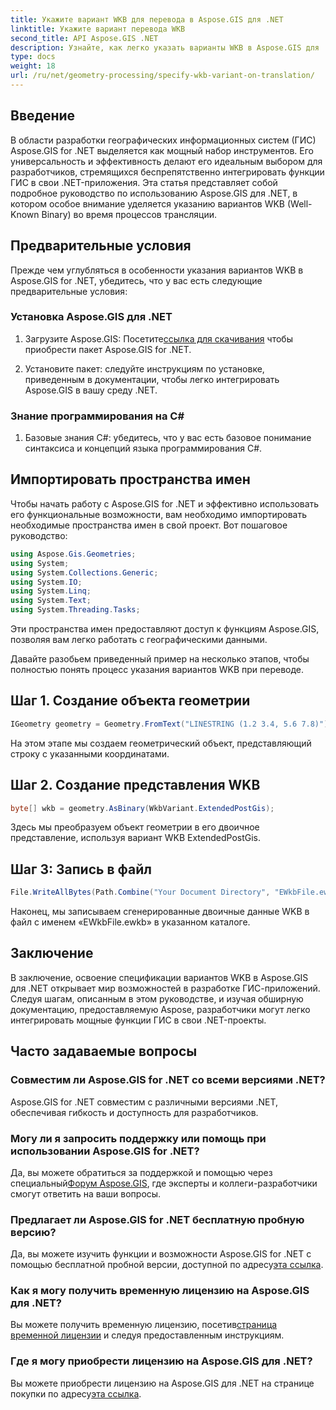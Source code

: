 ```yaml
---
title: Укажите вариант WKB для перевода в Aspose.GIS для .NET
linktitle: Укажите вариант перевода WKB
second_title: API Aspose.GIS .NET
description: Узнайте, как легко указать варианты WKB в Aspose.GIS для .NET, с помощью этого подробного руководства. Повысьте свои навыки разработки ГИС.
type: docs
weight: 18
url: /ru/net/geometry-processing/specify-wkb-variant-on-translation/
---
```

## Введение
В области разработки географических информационных систем (ГИС) Aspose.GIS for .NET выделяется как мощный набор инструментов. Его универсальность и эффективность делают его идеальным выбором для разработчиков, стремящихся беспрепятственно интегрировать функции ГИС в свои .NET-приложения. Эта статья представляет собой подробное руководство по использованию Aspose.GIS для .NET, в котором особое внимание уделяется указанию вариантов WKB (Well-Known Binary) во время процессов трансляции.
## Предварительные условия
Прежде чем углубляться в особенности указания вариантов WKB в Aspose.GIS for .NET, убедитесь, что у вас есть следующие предварительные условия:
### Установка Aspose.GIS для .NET
1. Загрузите Aspose.GIS: Посетите[ссылка для скачивания](https://releases.aspose.com/gis/net/) чтобы приобрести пакет Aspose.GIS for .NET.
   
2. Установите пакет: следуйте инструкциям по установке, приведенным в документации, чтобы легко интегрировать Aspose.GIS в вашу среду .NET.
### Знание программирования на C#
1. Базовые знания C#: убедитесь, что у вас есть базовое понимание синтаксиса и концепций языка программирования C#.

## Импортировать пространства имен
Чтобы начать работу с Aspose.GIS for .NET и эффективно использовать его функциональные возможности, вам необходимо импортировать необходимые пространства имен в свой проект. Вот пошаговое руководство:

```csharp
using Aspose.Gis.Geometries;
using System;
using System.Collections.Generic;
using System.IO;
using System.Linq;
using System.Text;
using System.Threading.Tasks;
```
Эти пространства имен предоставляют доступ к функциям Aspose.GIS, позволяя вам легко работать с географическими данными.

Давайте разобьем приведенный пример на несколько этапов, чтобы полностью понять процесс указания вариантов WKB при переводе.
## Шаг 1. Создание объекта геометрии
```csharp
IGeometry geometry = Geometry.FromText("LINESTRING (1.2 3.4, 5.6 7.8)");
```
На этом этапе мы создаем геометрический объект, представляющий строку с указанными координатами.
## Шаг 2. Создание представления WKB
```csharp
byte[] wkb = geometry.AsBinary(WkbVariant.ExtendedPostGis);
```
Здесь мы преобразуем объект геометрии в его двоичное представление, используя вариант WKB ExtendedPostGis.
## Шаг 3: Запись в файл
```csharp
File.WriteAllBytes(Path.Combine("Your Document Directory", "EWkbFile.ewkb"), wkb);
```
Наконец, мы записываем сгенерированные двоичные данные WKB в файл с именем «EWkbFile.ewkb» в указанном каталоге.

## Заключение
В заключение, освоение спецификации вариантов WKB в Aspose.GIS для .NET открывает мир возможностей в разработке ГИС-приложений. Следуя шагам, описанным в этом руководстве, и изучая обширную документацию, предоставляемую Aspose, разработчики могут легко интегрировать мощные функции ГИС в свои .NET-проекты.
## Часто задаваемые вопросы
### Совместим ли Aspose.GIS for .NET со всеми версиями .NET?
Aspose.GIS for .NET совместим с различными версиями .NET, обеспечивая гибкость и доступность для разработчиков.
### Могу ли я запросить поддержку или помощь при использовании Aspose.GIS for .NET?
 Да, вы можете обратиться за поддержкой и помощью через специальный[Форум Aspose.GIS](https://forum.aspose.com/c/gis/33), где эксперты и коллеги-разработчики смогут ответить на ваши вопросы.
### Предлагает ли Aspose.GIS for .NET бесплатную пробную версию?
 Да, вы можете изучить функции и возможности Aspose.GIS for .NET с помощью бесплатной пробной версии, доступной по адресу[эта ссылка](https://releases.aspose.com/).
### Как я могу получить временную лицензию на Aspose.GIS для .NET?
 Вы можете получить временную лицензию, посетив[страница временной лицензии](https://purchase.aspose.com/temporary-license/) и следуя предоставленным инструкциям.
### Где я могу приобрести лицензию на Aspose.GIS для .NET?
 Вы можете приобрести лицензию на Aspose.GIS для .NET на странице покупки по адресу[эта ссылка](https://purchase.aspose.com/buy).